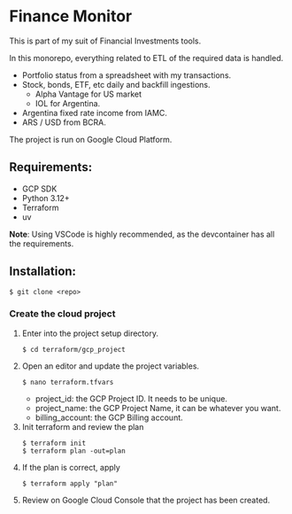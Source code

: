 # Finance Monitor

This is part of my suit of Financial Investments tools. 

In this monorepo, everything related to ETL of the required data is handled.

- Portfolio status from a spreadsheet with my transactions.
- Stock, bonds, ETF, etc daily and backfill ingestions.
  - Alpha Vantage for US market
  - IOL for Argentina.
- Argentina fixed rate income from IAMC.
- ARS / USD from BCRA.

The project is run on Google Cloud Platform.


## Requirements:
- GCP SDK
- Python 3.12+
- Terraform
- uv

**Note**: Using VSCode is highly recommended, as the devcontainer has all the requirements.
## Installation:

```
$ git clone <repo>
```

### Create the cloud project
1. Enter into the project setup directory.
    ```
    $ cd terraform/gcp_project
    ```
1. Open an editor and update the project variables.
    ```
    $ nano terraform.tfvars
    ```
    - project_id: the GCP Project ID. It needs to be unique.
    - project_name: the GCP Project Name, it can be whatever you want.      
    - billing_account: the GCP Billing account.
1. Init terraform and review the plan
    ```
    $ terraform init
    $ terraform plan -out=plan
    ```
1. If the plan is correct, apply
    ```
    $ terraform apply "plan"
    ```
1. Review on Google Cloud Console that the project has been created.